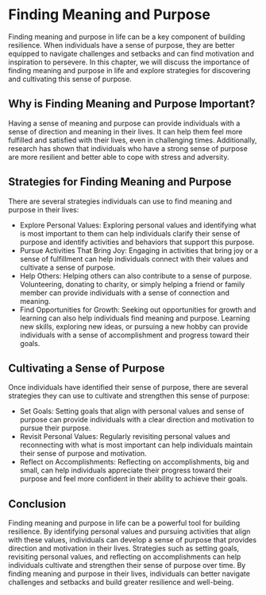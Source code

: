 Finding Meaning and Purpose
===================================================================

Finding meaning and purpose in life can be a key component of building resilience. When individuals have a sense of purpose, they are better equipped to navigate challenges and setbacks and can find motivation and inspiration to persevere. In this chapter, we will discuss the importance of finding meaning and purpose in life and explore strategies for discovering and cultivating this sense of purpose.

Why is Finding Meaning and Purpose Important?
---------------------------------------------

Having a sense of meaning and purpose can provide individuals with a sense of direction and meaning in their lives. It can help them feel more fulfilled and satisfied with their lives, even in challenging times. Additionally, research has shown that individuals who have a strong sense of purpose are more resilient and better able to cope with stress and adversity.

Strategies for Finding Meaning and Purpose
------------------------------------------

There are several strategies individuals can use to find meaning and purpose in their lives:

* Explore Personal Values: Exploring personal values and identifying what is most important to them can help individuals clarify their sense of purpose and identify activities and behaviors that support this purpose.
* Pursue Activities That Bring Joy: Engaging in activities that bring joy or a sense of fulfillment can help individuals connect with their values and cultivate a sense of purpose.
* Help Others: Helping others can also contribute to a sense of purpose. Volunteering, donating to charity, or simply helping a friend or family member can provide individuals with a sense of connection and meaning.
* Find Opportunities for Growth: Seeking out opportunities for growth and learning can also help individuals find meaning and purpose. Learning new skills, exploring new ideas, or pursuing a new hobby can provide individuals with a sense of accomplishment and progress toward their goals.

Cultivating a Sense of Purpose
------------------------------

Once individuals have identified their sense of purpose, there are several strategies they can use to cultivate and strengthen this sense of purpose:

* Set Goals: Setting goals that align with personal values and sense of purpose can provide individuals with a clear direction and motivation to pursue their purpose.
* Revisit Personal Values: Regularly revisiting personal values and reconnecting with what is most important can help individuals maintain their sense of purpose and motivation.
* Reflect on Accomplishments: Reflecting on accomplishments, big and small, can help individuals appreciate their progress toward their purpose and feel more confident in their ability to achieve their goals.

Conclusion
----------

Finding meaning and purpose in life can be a powerful tool for building resilience. By identifying personal values and pursuing activities that align with these values, individuals can develop a sense of purpose that provides direction and motivation in their lives. Strategies such as setting goals, revisiting personal values, and reflecting on accomplishments can help individuals cultivate and strengthen their sense of purpose over time. By finding meaning and purpose in their lives, individuals can better navigate challenges and setbacks and build greater resilience and well-being.
